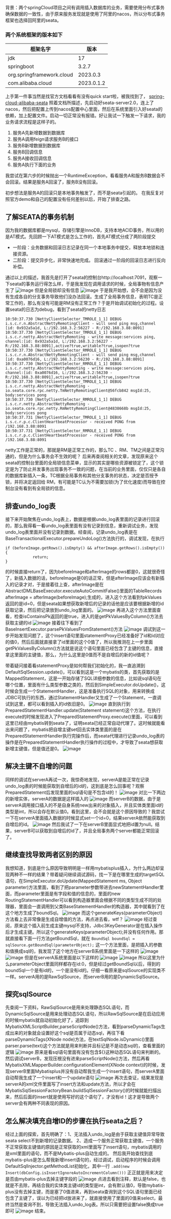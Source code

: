 背景：两个springCloud项目之间有调用插入数据库的业务，需要使用分布式事务确保数据的一致性，由于原来服务发现就是使用了阿里的nacos，所以分布式事务框架也选择回阿里的seata。

### 两个系统框架的版本如下
|框架名字|版本|
|--|--|
|jdk|17|
|springboot|3.2.7|
|org.springframework.cloud|2023.0.3|
|com.alibaba.cloud|2023.0.1.2|

上手第一件事当然是找官方文档看看有没有quick start啦，被我找到了，
[spring-cloud-alibaba-seata](https://github.com/alibaba/spring-cloud-alibaba/blob/2023.x/spring-cloud-alibaba-examples/seata-example/readme-zh.md)
照着文档所描述，先启动好seata-server2.0，连上了nacos，然后把配置上传到nacos配置中心里面，然后在系统里面引入好seata的依赖，加上配置文件。启动一切正常没有报错。好让我试一下触发一下请求，我的业务请求流程是这样子的。
1. 服务A先新增数据到数据库
2. 服务A调用feign请求服务B的接口
3. 服务B新增数据到数据库
4. 服务B回调信息
5. 服务A接收回调信息
6. 服务A执行下面的业务

我尝试在第六步的时候抛出一个RuntimeException，看看服务A和服务B数据会不会回滚。结果是服务A回滚了，服务B没有回滚。

初步想法是服务A的回滚只是本地事务触发了，而不是seata引起的。
在我反复对照官方demo和自己的配置没有任何差别以后，开始了排查之路。

## 了解SEATA的事务机制
因为我的数据库都是mysql，存储引擎是InnoDB，支持本地ACID事务，所以用的是AT模式。先回顾一下AT模式是怎么工作的，首先AT模式分成了两阶段提交

- 一阶段：业务数据和回滚日志记录在同一个本地事务中提交，释放本地锁和连接资源。
- 二阶段：提交异步化，非常快速地完成。 回滚通过一阶段的回滚日志进行反向补偿。

通过以上的描述，我首先是打开了seata的控制台http://localhost:7091，观察一下seata的事务运行得怎么样，于是我发现在调用请求的时候，全局事物有信息产生了
![image](https://github.com/user-attachments/assets/7a294b9e-783a-41ec-9675-4427d60bf0c6)
但是全局锁却没有信息
![image](https://github.com/user-attachments/assets/d5c940be-16a6-457b-8a7a-dda6657a5275)
于是我开始想，会不会是因为没有生成各自的分支事务导致他们没办法回滚。生成了全局事务信息，表明TC是正常工作的，那么有没有可能是RM没有正常工作？于是开始调试初始化的过程。设置seata的日志为debug，看到了seata的netty日志
```
10:50:37.730 [NettyClientSelector_TMROLE_1_1] DEBUG i.s.c.r.n.AbstractNettyRemotingClient - will send ping msg,channel [id: 0x932a5a1d, L:/192.168.3.2:56227 - R:/192.168.3.88:8091]
10:50:37.730 [NettyClientSelector_TMROLE_1_1] DEBUG i.s.c.r.netty.AbstractNettyRemoting - write message:services ping, channel:[id: 0x932a5a1d, L:/192.168.3.2:56227 - R:/192.168.3.88:8091],active?true,writable?true,isopen?true
10:50:37.730 [NettyClientSelector_RMROLE_1_1] DEBUG i.s.c.r.n.AbstractNettyRemotingClient - will send ping msg,channel [id: 0xa0076d16, L:/192.168.3.2:56230 - R:/192.168.3.88:8091]
10:50:37.730 [NettyClientSelector_RMROLE_1_1] DEBUG i.s.c.r.netty.AbstractNettyRemoting - write message:services ping, channel:[id: 0xa0076d16, L:/192.168.3.2:56230 - R:/192.168.3.88:8091],active?true,writable?true,isopen?true
10:50:37.730 [NettyClientSelector_TMROLE_1_1] DEBUG i.s.c.r.netty.AbstractNettyRemoting - io.seata.core.rpc.netty.TmNettyRemotingClient@56fcb842 msgId:25, body:services pong
10:50:37.730 [NettyClientSelector_RMROLE_1_1] DEBUG i.s.c.r.netty.AbstractNettyRemoting - io.seata.core.rpc.netty.RmNettyRemotingClient@4838668b msgId:25, body:services pong
10:50:37.731 [NettyClientSelector_TMROLE_1_1] DEBUG i.s.c.r.p.c.ClientHeartbeatProcessor - received PONG from /192.168.3.88:8091
10:50:37.731 [NettyClientSelector_RMROLE_1_1] DEBUG i.s.c.r.p.c.ClientHeartbeatProcessor - received PONG from /192.168.3.88:8091
```
netty工作是正常的，那就是RM是正常工作的，那么TC 、RM、TM之间是正常沟通的，但是为什么事务会不生效的呢？
后来再查阅相关的文章，发现原来这个seata的控制台里面的全局锁信息菜单，显示的其实是哪些资源被锁定了，这个锁定是为了防止并发事务出现事务不一致的问题，在当前的业务里面，仅仅只是各自的数据库新插入一条，TC根据全局事务和其他分支事务的状态，决定是否授予锁，并将决定返回给 RM，有可能是TC认为不需要加锁(为了优化速度)而导致在控制台没有看到有全局锁的信息。

## 排查undo_log表
接下来开始聚焦在undo_log表上，数据是根据undo_log表里面的记录进行回滚的，那么我得看一看undo_log表里面有没有记录到信息，重新调试业务，发现undo_log表里面并没有记录到数据。经查阅，记录undo_log表是在BaseTransactionalExecutor.prepareUndoLog()方法执行的，调试发现，在执行
```
if (beforeImage.getRows().isEmpty() && afterImage.getRows().isEmpty()) {
            return;
}
```
的时候直接return了，因为beforeImage和afterImage的rows都是0，这就很奇怪了，新插入数据的话，beforeImage是0的话正常，但是afterImage应该会有新插入的记录才对，于是接着往上查，afterImage是在AbstractDMLBaseExecutor.executeAutoCommitFalse()里面的TableRecords afterImage = afterImage(beforeImage);生成的，进入这个方法看到fpkValues返回的是id=0，但是seata如果想获取新增后的记录的话他是应该要根据新增的id获取记录，然后把记录放到undo_log里面的。
![image](https://github.com/user-attachments/assets/ca01ee2b-892b-4e31-8f12-beb100112833)
再进入这个方法里面查看，检查isContainsPk返回的是true，进入的是getPkValuesByColumn()方法去获取主键的id
![image](https://github.com/user-attachments/assets/bec3a325-5c33-49de-9348-df893098af8c)
接着往下看到了BaseInsertExecutor.parsePkValuesFromStatement()方法
![image](https://github.com/user-attachments/assets/5368646b-821e-4694-8270-81328f8ba435)
调试到这一步开始发现问题了，这个insert语句里面statementProxy已经准备好了id和id对应的值0，然后后面就直接拿了id里面的这个0值了，所以我推测在上一步里面getPkValuesByColumn()方法就是说这个语句里面已经包含了主键的信息，直接拿这里面的主键值，那么，为什么这里是0值而不是自增后的新的id值呢？

带着疑问接着看statementProxy是如何帮我们初始化的，我一直追溯到DefaultSqlSession.update()，可以看到这是一个mybatis的类，首先获取的是MappedStatement，这是一开始存储了SQL详细参数的信息，比如说sql语句在哪个位置，里面有什么类型参数之类的，然后到SimpleExecutor.doUpdate()，这时候会生成一个StatementHandler，这是准备执行SQL的对象，用来转换成JDBC可执行的东西，通过StatementHandler又生成了一个Statement，一直调试到这里，都可以看到插入的id依旧是0。
![image](https://github.com/user-attachments/assets/09f11f93-84e7-45bf-914f-d4f9ee4154f5)
直到执行到PreparedStatementHandler.update(Statement statement)这个方法，在执行execute的时候发现进入了PreparedStatementProxy.execute()里面，可以看到这里已经由mybatis转到seata了，证明seata已经正常自动代理了。这时候就能看出来问题了，mybatis把自增主键set回去实体类里面的是在PreparedStatementHandler执行完操作后，而seata代理进行记录undo_log表的操作是在PreparedStatementHandler执行操作的过程中，才导致了seata想获取新增主键值，但是值还是0。
![image](https://github.com/user-attachments/assets/ceefcd12-8574-4485-b992-1e07bf5a1244)

## 解决主键不自增的问题
同样的调试在serverA再试一次，我惊奇地发现，serverA是能正常在记录undo_log表的时候能获取到自增后的id的，这到底是怎么回事呢？观察PreparedStatement后发现里面的sql语句是不包含id的！
![image](https://github.com/user-attachments/assets/1a64ee05-771a-495b-9288-603538b12440)
对比一下两边的新增实体，serverA的数据是这样插入的
![image](https://github.com/user-attachments/assets/57260347-0d2a-4e06-9412-01b1f18d8359)
而serverB的数据，由于是serverA调用接口插入的不是自身系统new出来的对象插入，并且实体类里面id的类型是int，所以会存在默认值0。看到这里，会不会就是这个原因导致的？我尝试一下在serverA里面插入数据的时候显式set一个id=0，结果serverA依然能获取到自增后的id。
![image](https://github.com/user-attachments/assets/d5ffd06d-07ab-4815-91c0-c7abaf330ed5)
然后我试了一下在serverB里面显式地把id置为null。结果，serverB可以获取到自增后的id了，并且全局事务两个server都能正常回滚了。

## 继续查找导致两者区别的原因
我想知道，到底是什么原因导致明明是一样用mybatisplus插入，为什么两边却呈现两种不一样的结果？带着疑问继续调试源码，找一下是在哪里生成的targetSQL语句，在SimpleExecutor.doUpdate(MappedStatement ms, Object parameter)方法里面，看到了把parameter参数带进去newStatementHandler里面，而parameter里面是有字段和值的信息的，里面的new RoutingStatementHandler可以看到构造器里面会根据不同的类型生成不同的处理器，里面会一直调用到父类BaseStatementHandler的构造器，其中就看到了在这个地方生成了boundSql。
![image](https://github.com/user-attachments/assets/cfe44109-458f-4b9d-be83-09f7bdec75b5)
而这个generateKeys(parameterObject)方法看上去非常像是生成自增值的方法，再点进去看，wtf？
![image](https://github.com/user-attachments/assets/ed0058bf-74f3-4723-a7ba-1b9828e0297d)
经过查阅，原来这个插入前生成主键mysql不支持，Jdbc3KeyGenerator是在插入操作后才生成主键。所以这个generateKeys(parameterObject);并没有任何作用。那就直接看下面一行方法getBoundSql，就在
    `BoundSql boundSql = sqlSource.getBoundSql(parameterObject);`
这一个方法里面，是把插入的参数和值换成sql的，我发现了这个地方在serverB系统里面是一下这样的
![image](https://github.com/user-attachments/assets/22783bb4-fb53-4bd4-92bb-2ee2f07e3e81)
![image](https://github.com/user-attachments/assets/94061601-8005-4a11-b231-0b8b09542bd6)
但是在serverA系统里面是以下这样的
![image](https://github.com/user-attachments/assets/ecc72930-b647-404b-ba2e-10fc94ec7f95)
![image](https://github.com/user-attachments/assets/32454253-32ae-447d-b7e9-567e0e2550c0)
所以这里为什么parameterObject里面同样都存在id:0，但是经过getBoundSql以后，得到的boundSql一个是有id的，一个是没有id的。仔细一看原来是sqlSource的实现类不一样。serverA用的是RawSqlSource，而serverB用的是DynamicSqlSource。

## 探究sqlSource
先查阅一下资料，RawSqlSource是用来处理静态SQL语句，而DynamicSqlSource是用来处理动态SQL语句，所以RawSqlSource是在启动应用的时候mybatis就自动初始化好了，追踪到MybatisXMLScriptBuilder,parseScriptNode()方法，看到parseDynamicTags生成出来的对象就会设置好这个sql是否属于动态sql，再往下看parseDynamicTags(XNode node)方法，在textSqlNode.isDynamic()里面parser.parse(text)这个方法就是用来判断并且标记是不是动态sql的，查看里面的逻辑
![image](https://github.com/user-attachments/assets/80f0e2ca-43f0-4038-92d1-4373be6ae89c)
原来是看sql语句里面有没有包含${}这种动态SQL语句来判断的。
然后调试serverB，发现压根没有进来parseScriptNode()方法，然后再看MybatisXMLMapperBuilder.configurationElement(XNode context)的时候，发现serverB里面Mybatisplus并没有自动帮我生成一个insert语句，而serverA里面自动帮我生成了一个insert和一个update语句
![image](https://github.com/user-attachments/assets/e7ddd391-782f-4cee-9c0b-e7e723750481)
再次去查证，结果发现是serverA的xml文件里面写了insert方法和update方法，所以才会在MybatisSqlSessionFactoryBean.buildSqlSessionFactory()的时候就能扫描出来，然后后面的insert就是使用写好的这个语句了，才没有id！这才是导致两个server会有两种不同表现的原因。

## 怎么解决填充自增ID的步骤在执行seata之后？
经过上面的探索，首先明确了：1、无法插入undo_log是由于获取主键值异常导致seata select不到新增的记录数据。 2、造成一个服务正常获取主键值，一个服务不正常获取主键值的原因是正常获取的xml里面写了insert语句，mybatis调用的是xml里面的语句，而不是Mybatis-plus自动生成的。
然后我开始查找到底mybatis-plus是怎么帮我新增insert语句的，经过调试，启动程序的时候会调用DefaultSqlInjector.getMethodList初始化，其中一行
`.add(new Insert(dbConfig.isInsertIgnoreAutoIncrementColumn()))`
正正就是用来决定是否由mybatis-plus去掉主键字段的
![image](https://github.com/user-attachments/assets/52f85d8d-a286-4a90-82b5-0275cec5f8cc)
点进去看到注释，默认是false，也就是不去除，再结合我的实体类主键id的类型是int，会有默认值0，导致mybatis-plus没有去掉主键，而是塞了0值进来，再到seata查询到这个SQL语句里面已经包含了主键了，误以为已经把id放进来了，就直接使用了里面的0值来select，最终当然是查询不到，导致无法插入undo_log表。所以只需要把设置false换成true即可
![image](https://github.com/user-attachments/assets/135bf18d-3b07-445f-981e-77093265b9ca)
结束。